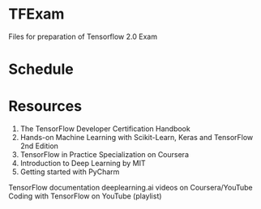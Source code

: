 # TFExam
Files for preparation of Tensorflow 2.0 Exam

# Schedule

# Resources
1. The TensorFlow Developer Certification Handbook
2. Hands-on Machine Learning with Scikit-Learn, Keras and TensorFlow 2nd Edition
3. TensorFlow in Practice Specialization on Coursera
4. Introduction to Deep Learning by MIT
5. Getting started with PyCharm

TensorFlow documentation 
deeplearning.ai videos on Coursera/YouTube 
Coding with TensorFlow on YouTube (playlist) 
